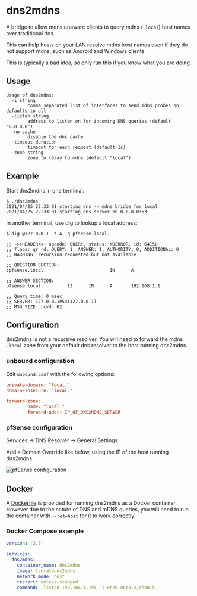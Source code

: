 # dns2mdns

A bridge to allow mdns unaware clients to query mdns (`.local`) host names over traditional dns.

This can help hosts on your LAN resolve mdns host names even if they do not support mdns, such as Android and Windows clients.

This is typically a bad idea, so only run this if you know what you are doing.

## Usage

```text
Usage of dns2mdns:
  -i string
        comma separated list of interfaces to send mdns probes on, defaults to all
  -listen string
        address to listen on for incoming DNS queries (default "0.0.0.0")
  -no-cache
        disable the dns cache
  -timeout duration
        timeout for each request (default 1s)
  -zone string
        zone to relay to mdns (default "local")
```

## Example

Start dns2mdns in one terminal:

```console
$ ./dns2mdns
2021/04/25 22:33:01 starting dns -> mdns bridge for local
2021/04/25 22:33:01 starting dns server on 0.0.0.0:53
```

In another terminal, use dig to lookup a local address:

```console
$ dig @127.0.0.1 -t A -q pfsense.local. 

;; ->>HEADER<<- opcode: QUERY, status: NOERROR, id: 64158
;; flags: qr rd; QUERY: 1, ANSWER: 1, AUTHORITY: 0, ADDITIONAL: 0
;; WARNING: recursion requested but not available

;; QUESTION SECTION:
;pfsense.local.                        IN      A

;; ANSWER SECTION:
pfsense.local.         12      IN      A       192.168.1.1

;; Query time: 0 msec
;; SERVER: 127.0.0.1#53(127.0.0.1)
;; MSG SIZE  rcvd: 62
```

## Configuration

dns2mdns is not a recursive resolver.
You will need to forward the mdns `.local` zone from your default dns resolver to the host running dns2mdns.

### unbound configuration

Edit `unbound.conf` with the following options:

```conf
private-domain: "local."
domain-insecure: "local."

forward-zone:
        name: "local."
        forward-addr: IP_OF_DNS2MDNS_SERVER
```

### pfSense configuration

Services -> DNS Resolver -> General Settings

Add a Domain Override like below, using the IP of the host running dns2mdns

![pfSense configuration](https://user-images.githubusercontent.com/164192/116126803-e6e6b680-a67b-11eb-8d21-0dda30e4a83c.png)

## Docker

A [Dockerfile](Dockerfile) is provided for running dns2mdns as a Docker container. However due to the nature of DNS and mDNS queries, you will need to run the container with `--net=host` for it to work correctly.

### Docker Compose example

```yaml
version: '3.7'

services:
  dns2mdns:
    container_name: dns2mdns
    image: lanrat/dns2mdns
    network_mode: host
    restart: unless-stopped
    command: -listen 192.168.1.155 -i eno0,eno0.2,eno0.5
```
